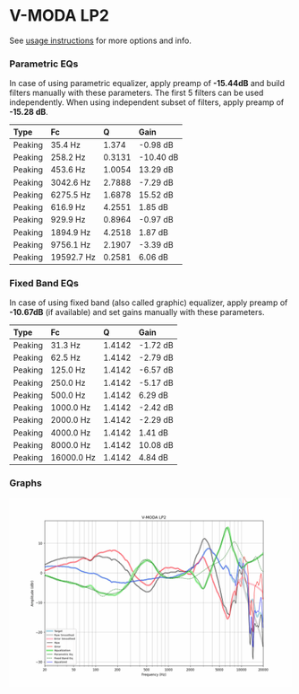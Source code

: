 # V-MODA LP2
See [usage instructions](https://github.com/jaakkopasanen/AutoEq#usage) for more options and info.

### Parametric EQs
In case of using parametric equalizer, apply preamp of **-15.44dB** and build filters manually
with these parameters. The first 5 filters can be used independently.
When using independent subset of filters, apply preamp of **-15.28 dB**.

| Type    | Fc         |      Q | Gain      |
|:--------|:-----------|:-------|:----------|
| Peaking | 35.4 Hz    | 1.374  | -0.98 dB  |
| Peaking | 258.2 Hz   | 0.3131 | -10.40 dB |
| Peaking | 453.6 Hz   | 1.0054 | 13.29 dB  |
| Peaking | 3042.6 Hz  | 2.7888 | -7.29 dB  |
| Peaking | 6275.5 Hz  | 1.6878 | 15.52 dB  |
| Peaking | 616.9 Hz   | 4.2551 | 1.85 dB   |
| Peaking | 929.9 Hz   | 0.8964 | -0.97 dB  |
| Peaking | 1894.9 Hz  | 4.2518 | 1.87 dB   |
| Peaking | 9756.1 Hz  | 2.1907 | -3.39 dB  |
| Peaking | 19592.7 Hz | 0.2581 | 6.06 dB   |

### Fixed Band EQs
In case of using fixed band (also called graphic) equalizer, apply preamp of **-10.67dB**
(if available) and set gains manually with these parameters.

| Type    | Fc         |      Q | Gain     |
|:--------|:-----------|:-------|:---------|
| Peaking | 31.3 Hz    | 1.4142 | -1.72 dB |
| Peaking | 62.5 Hz    | 1.4142 | -2.79 dB |
| Peaking | 125.0 Hz   | 1.4142 | -6.57 dB |
| Peaking | 250.0 Hz   | 1.4142 | -5.17 dB |
| Peaking | 500.0 Hz   | 1.4142 | 6.29 dB  |
| Peaking | 1000.0 Hz  | 1.4142 | -2.42 dB |
| Peaking | 2000.0 Hz  | 1.4142 | -2.29 dB |
| Peaking | 4000.0 Hz  | 1.4142 | 1.41 dB  |
| Peaking | 8000.0 Hz  | 1.4142 | 10.08 dB |
| Peaking | 16000.0 Hz | 1.4142 | 4.84 dB  |

### Graphs
![](./V-MODA%20LP2.png)